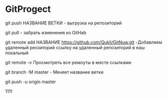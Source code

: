 # GitProgect

git push НАЗВАНИЕ ВЕТКИ - выгрузка на репозиторий

git pull - забрать изменения из GitHab

git remote add НАЗВАНИЕ https://github.com/Qukli/GitNuw.git  -Добавляем удаленный реозиторий ссылку на удаленный репозиторий в наш локальный 

git remote -v Просмотреть все ремоуты в месте ссылками

git branch -M master - Меняет название ветки

git push -u origin master

1111